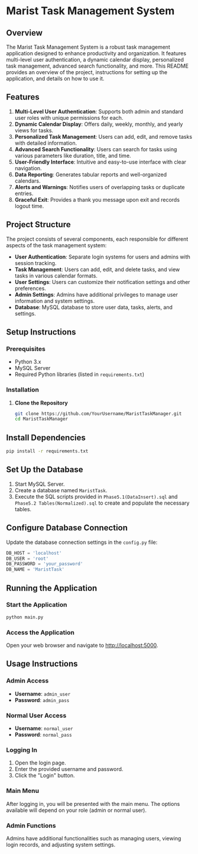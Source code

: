 
# Marist Task Management System

## Overview

The Marist Task Management System is a robust task management application designed to enhance productivity and organization. It features multi-level user authentication, a dynamic calendar display, personalized task management, advanced search functionality, and more. This README provides an overview of the project, instructions for setting up the application, and details on how to use it.

## Features

1. **Multi-Level User Authentication**: Supports both admin and standard user roles with unique permissions for each.
2. **Dynamic Calendar Display**: Offers daily, weekly, monthly, and yearly views for tasks.
3. **Personalized Task Management**: Users can add, edit, and remove tasks with detailed information.
4. **Advanced Search Functionality**: Users can search for tasks using various parameters like duration, title, and time.
5. **User-Friendly Interface**: Intuitive and easy-to-use interface with clear navigation.
6. **Data Reporting**: Generates tabular reports and well-organized calendars.
7. **Alerts and Warnings**: Notifies users of overlapping tasks or duplicate entries.
8. **Graceful Exit**: Provides a thank you message upon exit and records logout time.

## Project Structure

The project consists of several components, each responsible for different aspects of the task management system:

- **User Authentication**: Separate login systems for users and admins with session tracking.
- **Task Management**: Users can add, edit, and delete tasks, and view tasks in various calendar formats.
- **User Settings**: Users can customize their notification settings and other preferences.
- **Admin Settings**: Admins have additional privileges to manage user information and system settings.
- **Database**: MySQL database to store user data, tasks, alerts, and settings.

## Setup Instructions

### Prerequisites

- Python 3.x
- MySQL Server
- Required Python libraries (listed in `requirements.txt`)

### Installation

1. **Clone the Repository**
   ```bash
   git clone https://github.com/YourUsername/MaristTaskManager.git
   cd MaristTaskManager
   ```


## Install Dependencies

```bash
pip install -r requirements.txt
```

## Set Up the Database

1. Start MySQL Server.
2. Create a database named `MaristTask`.
3. Execute the SQL scripts provided in `Phase5.1(DataInsert).sql` and `Phase5.2 Tables(Normalized).sql` to create and populate the necessary tables.

## Configure Database Connection

Update the database connection settings in the `config.py` file:

```python
DB_HOST = 'localhost'
DB_USER = 'root'
DB_PASSWORD = 'your_password'
DB_NAME = 'MaristTask'
```

## Running the Application

### Start the Application

```bash
python main.py
```

### Access the Application

Open your web browser and navigate to [http://localhost:5000](http://localhost:5000).

## Usage Instructions

### Admin Access
- **Username**: `admin_user`
- **Password**: `admin_pass`

### Normal User Access
- **Username**: `normal_user`
- **Password**: `normal_pass`

### Logging In
1. Open the login page.
2. Enter the provided username and password.
3. Click the "Login" button.

### Main Menu
After logging in, you will be presented with the main menu. The options available will depend on your role (admin or normal user).

### Admin Functions
Admins have additional functionalities such as managing users, viewing login records, and adjusting system settings.

